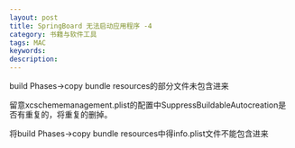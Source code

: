 ```yaml
---
layout: post
title: SpringBoard 无法启动应用程序 -4
category: 书籍与软件工具
tags: MAC
keywords: 
description: 
---
```


build Phases-\>copy bundle resources的部分文件未包含进来

留意xcschememanagement.plist的配置中<span
style="line-height:1.2;">SuppressBuildableAutocreation</span><span
style="line-height:1.2;">是否有重复的，将重复的删掉。</span>

将build Phases-\>copy bundle resources中得info.plist文件不能包含进来






